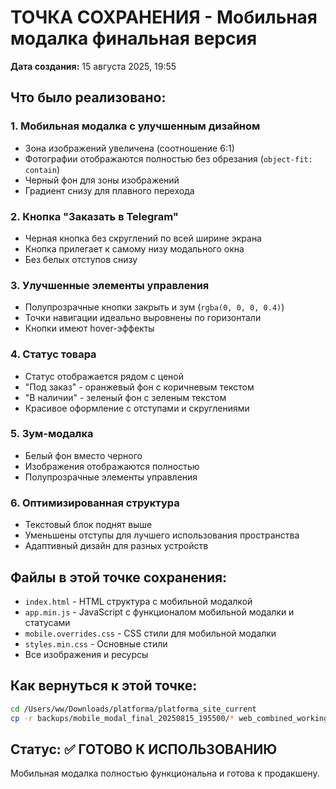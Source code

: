 # ТОЧКА СОХРАНЕНИЯ - Мобильная модалка финальная версия

**Дата создания:** 15 августа 2025, 19:55

## Что было реализовано:

### 1. **Мобильная модалка с улучшенным дизайном**
- Зона изображений увеличена (соотношение 6:1)
- Фотографии отображаются полностью без обрезания (`object-fit: contain`)
- Черный фон для зоны изображений
- Градиент снизу для плавного перехода

### 2. **Кнопка "Заказать в Telegram"**
- Черная кнопка без скруглений по всей ширине экрана
- Кнопка прилегает к самому низу модального окна
- Без белых отступов снизу

### 3. **Улучшенные элементы управления**
- Полупрозрачные кнопки закрыть и зум (`rgba(0, 0, 0, 0.4)`)
- Точки навигации идеально выровнены по горизонтали
- Кнопки имеют hover-эффекты

### 4. **Статус товара**
- Статус отображается рядом с ценой
- "Под заказ" - оранжевый фон с коричневым текстом
- "В наличии" - зеленый фон с зеленым текстом
- Красивое оформление с отступами и скруглениями

### 5. **Зум-модалка**
- Белый фон вместо черного
- Изображения отображаются полностью
- Полупрозрачные элементы управления

### 6. **Оптимизированная структура**
- Текстовый блок поднят выше
- Уменьшены отступы для лучшего использования пространства
- Адаптивный дизайн для разных устройств

## Файлы в этой точке сохранения:
- `index.html` - HTML структура с мобильной модалкой
- `app.min.js` - JavaScript с функционалом мобильной модалки и статусами
- `mobile.overrides.css` - CSS стили для мобильной модалки
- `styles.min.css` - Основные стили
- Все изображения и ресурсы

## Как вернуться к этой точке:
```bash
cd /Users/ww/Downloads/platforma/platforma_site_current
cp -r backups/mobile_modal_final_20250815_195500/* web_combined_working/
```

## Статус: ✅ ГОТОВО К ИСПОЛЬЗОВАНИЮ
Мобильная модалка полностью функциональна и готова к продакшену.

